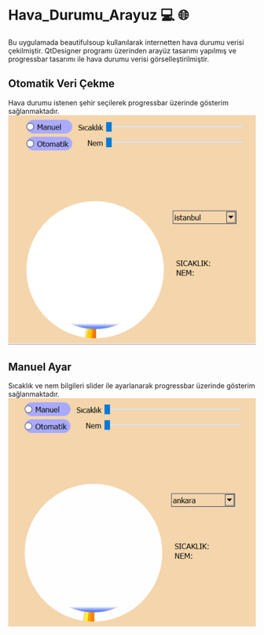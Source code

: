 # Hava_Durumu_Arayuz 💻 🌐
Bu uygulamada beautifulsoup kullanılarak internetten hava durumu verisi çekilmiştir. QtDesigner programı üzerinden arayüz tasarımı yapılmış ve progressbar tasarımı ile hava durumu verisi görselleştirilmiştir.

## Otomatik Veri Çekme
Hava durumu istenen şehir seçilerek progressbar üzerinde gösterim sağlanmaktadır.
![alt text](docs/readme_img/otomatikHavaDurumu.gif?raw=true) 

## Manuel Ayar
Sıcaklık ve nem bilgileri slider ile ayarlanarak progressbar üzerinde gösterim sağlanmaktadır.
![alt text](docs/readme_img/manuelHavaDurumu.gif?raw=true)
